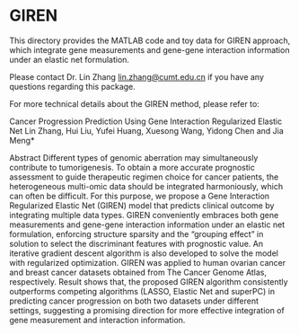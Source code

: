 GIREN
=====

This directory provides the MATLAB code and toy data for GIREN approach, which integrate gene measurements and gene-gene interaction information under an elastic net formulation.

Please contact Dr. Lin Zhang <lin.zhang@cumt.edu.cn> if you have any questions regarding this package. 


For more technical details about the GIREN method, please refer to: 
 
Cancer Progression Prediction Using Gene Interaction Regularized Elastic Net 
Lin Zhang, Hui Liu, Yufei Huang, Xuesong Wang, Yidong Chen and Jia Meng*

Abstract
Different types of genomic aberration may simultaneously contribute to tumorigenesis. To obtain a more accurate prognostic assessment to guide therapeutic regimen choice for cancer patients, the heterogeneous multi-omic data should be integrated harmoniously, which can often be difficult. For this purpose, we propose a Gene Interaction Regularized Elastic Net (GIREN) model that predicts clinical outcome by integrating multiple data types. GIREN conveniently embraces both gene measurements and gene-gene interaction information under an elastic net formulation, enforcing structure sparsity and the “grouping effect” in solution to select the discriminant features with prognostic value. An iterative gradient descent algorithm is also developed to solve the model with regularized optimization. GIREN was applied to human ovarian cancer and breast cancer datasets obtained from The Cancer Genome Atlas, respectively. Result shows that, the proposed GIREN algorithm consistently outperforms competing algorithms (LASSO, Elastic Net and superPC) in predicting cancer progression on both two datasets under different settings, suggesting a promising direction for more effective integration of gene measurement and interaction information.
